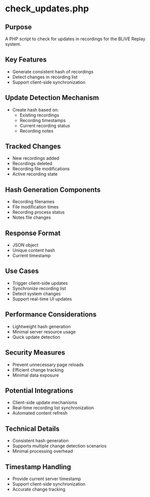 # check_updates.php

## Purpose
A PHP script to check for updates in recordings for the BLIVE Replay system.

## Key Features
- Generate consistent hash of recordings
- Detect changes in recording list
- Support client-side synchronization

## Update Detection Mechanism
- Create hash based on:
  - Existing recordings
  - Recording timestamps
  - Current recording status
  - Recording notes

## Tracked Changes
- New recordings added
- Recordings deleted
- Recording file modifications
- Active recording state

## Hash Generation Components
- Recording filenames
- File modification times
- Recording process status
- Notes file changes

## Response Format
- JSON object
- Unique content hash
- Current timestamp

## Use Cases
- Trigger client-side updates
- Synchronize recording list
- Detect system changes
- Support real-time UI updates

## Performance Considerations
- Lightweight hash generation
- Minimal server resource usage
- Quick update detection

## Security Measures
- Prevent unnecessary page reloads
- Efficient change tracking
- Minimal data exposure

## Potential Integrations
- Client-side update mechanisms
- Real-time recording list synchronization
- Automated content refresh

## Technical Details
- Consistent hash generation
- Supports multiple change detection scenarios
- Minimal processing overhead

## Timestamp Handling
- Provide current server timestamp
- Support client-side synchronization
- Accurate change tracking
